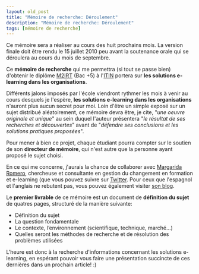 ```yaml
---
layout: old_post
title: "Mémoire de recherche: Déroulement"
description: "Mémoire de recherche: Déroulement"
tags: [mémoire de recherche]
---
```


Ce mémoire sera a réaliser au cours des huit prochains mois. La version finale doit être rendu le 15 juillet 2010 peu avant la soutenance orale qui se déroulera au cours du mois de septembre.

Ce **mémoire de recherche** qui me permettra (si tout se passe bien) d'obtenir le diplôme [M2IRT](http://www.itin.fr/itin/detail/Fiche_formation?item_id=279758 "Descriptif du diplome M2IRT à l'ITIN") (Bac +5) à l'[ITIN](http://www.itin.fr/itin "Site de l'ITIN") portera sur **les solutions e-learning dans les organisations**.

Différents jalons imposés par l'école viendront rythmer les mois à venir au cours desquels je l'espère, **les solutions e-learning dans les organisations** n'auront plus aucun secret pour moi. Loin d'être un simple exposé sur un sujet distribué aléatoirement, ce mémoire devra être, je cite, "_une oeuvre originale et unique_" au sein duquel l'auteur présentera "_le résultat de ses recherches et découvertes_" avant de "_défendre ses conclusions et les solutions pratiques proposées_".

Pour mener à bien ce projet, chaque étudiant pourra compter sur le soutien de son **directeur de mémoire**, qui n'est autre que la personne ayant proposé le sujet choisi.

En ce qui me concerne, j'aurais la chance de collaborer avec [Margarida Romero](http://sites.google.com/site/margaridaromero/ "Margarida Romero"), chercheuse et consultante en gestion du changement en formation et e-learning (que vous pouvez suivre sur [Twitter](http://twitter.com/margaridaromero "Profil Twitter de Margarida Romero"). Pour ceux que l'espagnol et l'anglais ne rebutent pas, vous pouvez également visiter [son blog](http://margarida-romero.blogspot.com/ "Blog de Margarida Romero").

Le **premier livrable** de ce mémoire est un document de **définition du sujet** de quatres pages, structuré de la manière suivante:

* Définition du sujet
* La question fondamentale
* Le contexte, l’environnement (scientifique, technique, marché…)
* Quelles seront les méthodes de recherche et de résolution des problèmes utilisées

L'heure est donc à la recherche d'informations concernant les solutions e-learning, en espérant pouvoir vous faire une présentation succincte de ces dernières dans un prochain article! :)
